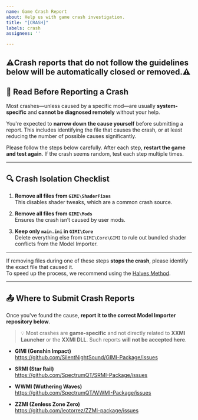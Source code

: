 ```yaml
---
name: Game Crash Report
about: Help us with game crash investigation.
title: "[CRASH]"
labels: crash
assignees: ''

---
```


⚠️**Crash reports that do not follow the guidelines below will be automatically closed or removed.**⚠️
---

## 📌 Read Before Reporting a Crash

Most crashes—unless caused by a specific mod—are usually **system-specific** and **cannot be diagnosed remotely** without your help.

You're expected to **narrow down the cause yourself** before submitting a report. This includes identifying the file that causes the crash, or at least reducing the number of possible causes significantly.

Please follow the steps below carefully. After each step, **restart the game and test again**. If the crash seems random, test each step multiple times.

---

## 🔍 Crash Isolation Checklist

1. **Remove all files from `GIMI\ShaderFixes`**  
   This disables shader tweaks, which are a common crash source.

2. **Remove all files from `GIMI\Mods`**  
   Ensures the crash isn’t caused by user mods.

3. **Keep only `main.ini` in `GIMI\Core`**  
   Delete everything else from `GIMI\Core\GIMI` to rule out bundled shader conflicts from the Model Importer.

---

If removing files during one of these steps **stops the crash**, please identify the exact file that caused it.  
To speed up the process, we recommend using the [Halves Method](https://leotorrez.github.io/modding/guides/troubleshooting#the-halves-method).

---

## 📤 Where to Submit Crash Reports

Once you've found the cause, **report it to the correct Model Importer repository below**.

> 💡 Most crashes are **game-specific** and not directly related to **XXMI Launcher** or the **XXMI DLL**. Such reports **will not be accepted here**.

- **GIMI (Genshin Impact)**  
  https://github.com/SilentNightSound/GIMI-Package/issues

- **SRMI (Star Rail)**  
  https://github.com/SpectrumQT/SRMI-Package/issues

- **WWMI (Wuthering Waves)**  
  https://github.com/SpectrumQT/WWMI-Package/issues

- **ZZMI (Zenless Zone Zero)**  
  https://github.com/leotorrez/ZZMI-package/issues
